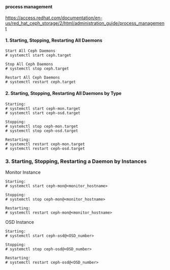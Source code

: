 #### process management
https://access.redhat.com/documentation/en-us/red_hat_ceph_storage/2/html/administration_guide/process_management

#### 1. Starting, Stopping, Restarting All Daemons
```
Start All Ceph Daemons
# systemctl start ceph.target

Stop All Ceph Daemons
# systemctl stop ceph.target

Restart All Ceph Daemons
# systemctl restart ceph.target
```

#### 2. Starting, Stopping, Restarting All Daemons by Type
```
Starting:
# systemctl start ceph-mon.target
# systemctl start ceph-osd.target

Stopping:
# systemctl stop ceph-mon.target
# systemctl stop ceph-osd.target

Restarting:
# systemctl restart ceph-mon.target
# systemctl restart ceph-osd.target
```

### 3. Starting, Stopping, Restarting a Daemon by Instances
Monitor Instance
```
Starting:
# systemctl start ceph-mon@<monitor_hostname>

Stopping:
# systemctl stop ceph-mon@<monitor_hostname>

Restarting:
# systemctl restart ceph-mon@<monitor_hostname>
```

OSD Instance
```
Starting:
# systemctl start ceph-osd@<OSD_number>

Stopping:
# systemctl stop ceph-osd@<OSD_number>

Restarting:
# systemctl restart ceph-osd@<OSD_number>
```
